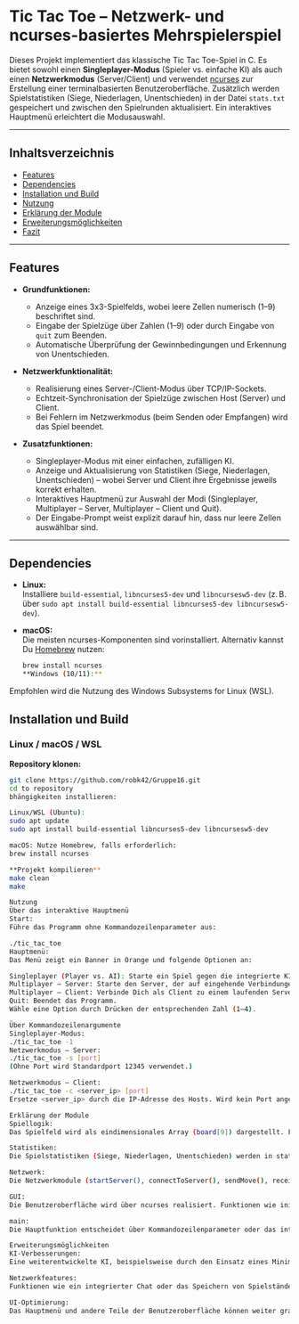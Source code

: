 # Tic Tac Toe – Netzwerk- und ncurses-basiertes Mehrspielerspiel

Dieses Projekt implementiert das klassische Tic Tac Toe-Spiel in C. Es bietet sowohl einen **Singleplayer-Modus** (Spieler vs. einfache KI) als auch einen **Netzwerkmodus** (Server/Client) und verwendet [ncurses](https://invisible-island.net/ncurses/) zur Erstellung einer terminalbasierten Benutzeroberfläche. Zusätzlich werden Spielstatistiken (Siege, Niederlagen, Unentschieden) in der Datei `stats.txt` gespeichert und zwischen den Spielrunden aktualisiert. Ein interaktives Hauptmenü erleichtert die Modusauswahl.

---

## Inhaltsverzeichnis

- [Features](#features)
- [Dependencies](#dependencies)
- [Installation und Build](#installation-und-build)
- [Nutzung](#nutzung)
- [Erklärung der Module](#erklärung-der-module)
- [Erweiterungsmöglichkeiten](#erweiterungsmöglichkeiten)
- [Fazit](#fazit)

---

## Features

- **Grundfunktionen:**
  - Anzeige eines 3x3-Spielfelds, wobei leere Zellen numerisch (1–9) beschriftet sind.
  - Eingabe der Spielzüge über Zahlen (1–9) oder durch Eingabe von `quit` zum Beenden.
  - Automatische Überprüfung der Gewinnbedingungen und Erkennung von Unentschieden.

- **Netzwerkfunktionalität:**
  - Realisierung eines Server-/Client-Modus über TCP/IP-Sockets.
  - Echtzeit-Synchronisation der Spielzüge zwischen Host (Server) und Client.
  - Bei Fehlern im Netzwerkmodus (beim Senden oder Empfangen) wird das Spiel beendet.

- **Zusatzfunktionen:**
  - Singleplayer-Modus mit einer einfachen, zufälligen KI.
  - Anzeige und Aktualisierung von Statistiken (Siege, Niederlagen, Unentschieden) – wobei Server und Client ihre Ergebnisse jeweils korrekt erhalten.
  - Interaktives Hauptmenü zur Auswahl der Modi (Singleplayer, Multiplayer – Server, Multiplayer – Client und Quit).
  - Der Eingabe-Prompt weist explizit darauf hin, dass nur leere Zellen auswählbar sind.

---

## Dependencies

- **Linux:**  
  Installiere `build-essential`, `libncurses5-dev` und `libncursesw5-dev` (z. B. über `sudo apt install build-essential libncurses5-dev libncursesw5-dev`).

- **macOS:**  
  Die meisten ncurses-Komponenten sind vorinstalliert. Alternativ kannst Du [Homebrew](https://brew.sh/) nutzen:  
  ```bash
  brew install ncurses
  **Windows (10/11):**  
Empfohlen wird die Nutzung des Windows Subsystems for Linux (WSL).
## Installation und Build

### Linux / macOS / WSL

**Repository klonen:**
```bash
git clone https://github.com/robk42/Gruppe16.git
cd to repository
bhängigkeiten installieren:

Linux/WSL (Ubuntu):
sudo apt update
sudo apt install build-essential libncurses5-dev libncursesw5-dev

macOS: Nutze Homebrew, falls erforderlich:
brew install ncurses

**Projekt kompilieren**
make clean
make

Nutzung
Über das interaktive Hauptmenü
Start:
Führe das Programm ohne Kommandozeilenparameter aus:

./tic_tac_toe
Hauptmenü:
Das Menü zeigt ein Banner in Orange und folgende Optionen an:

Singleplayer (Player vs. AI): Starte ein Spiel gegen die integrierte KI.
Multiplayer – Server: Starte den Server, der auf eingehende Verbindungen wartet.
Multiplayer – Client: Verbinde Dich als Client zu einem laufenden Server. (Falls keine IP übergeben wird, wirst Du zur Eingabe aufgefordert.)
Quit: Beendet das Programm.
Wähle eine Option durch Drücken der entsprechenden Zahl (1–4).

Über Kommandozeilenargumente
Singleplayer-Modus:
./tic_tac_toe -1
Netzwerkmodus – Server:
./tic_tac_toe -s [port]
(Ohne Port wird Standardport 12345 verwendet.)

Netzwerkmodus – Client:
./tic_tac_toe -c <server_ip> [port]
Ersetze <server_ip> durch die IP-Adresse des Hosts. Wird kein Port angegeben, verwendet das Programm 12345.

Erklärung der Module
Spiellogik:
Das Spielfeld wird als eindimensionales Array (board[9]) dargestellt. Funktionen wie initBoard(), checkWin(), checkDraw(), isValidMove(), makeMove() und getAIMove() steuern die Spiellogik und den KI-Zug.

Statistiken:
Die Spielstatistiken (Siege, Niederlagen, Unentschieden) werden in stats.txt gespeichert. Funktionen loadStats(), saveStats() und updateStats() sorgen für das Laden, Speichern und Aktualisieren der Statistiken.

Netzwerk:
Die Netzwerkmodule (startServer(), connectToServer(), sendMove(), receiveMove()) ermöglichen den Server-/Client-Modus über TCP/IP-Sockets.

GUI:
Die Benutzeroberfläche wird über ncurses realisiert. Funktionen wie initGUI(), printBoardNCurses(), getUserMoveNCurses(), askReplayNCurses(), winAnimation() und displayMessage() steuern die Anzeige des Spielfelds, Eingabeaufforderungen und Animationen. Das interaktive Hauptmenü wird in main.c genutzt.

main:
Die Hauptfunktion entscheidet über Kommandozeilenparameter oder das interaktive Menü, welchen Spielmodus der Benutzer startet, und koordiniert das Laden und Speichern der Statistiken.

Erweiterungsmöglichkeiten
KI-Verbesserungen:
Eine weiterentwickelte KI, beispielsweise durch den Einsatz eines Minimax-Algorithmus, könnte integriert werden.

Netzwerkfeatures:
Funktionen wie ein integrierter Chat oder das Speichern von Spielständen können zukünftig ergänzt werden.

UI-Optimierung:
Das Hauptmenü und andere Teile der Benutzeroberfläche können weiter grafisch verfeinert werden.





